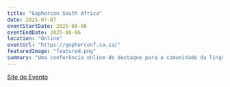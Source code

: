 ```yaml
---
title: "Gophercon South Africa"
date: 2025-07-07
eventStartDate: 2025-08-06
eventEndDate: 2025-08-06
location: "Online"
eventUrl: "https://gopherconf.co.za/"
featuredImage: "featured.png"
summary: "Uma conferência online de destaque para a comunidade da linguagem de programação Go na África do Sul, reunindo desenvolvedores para aprendizado e networking."
---
```


[Site do Evento](https://gopherconf.co.za/)
